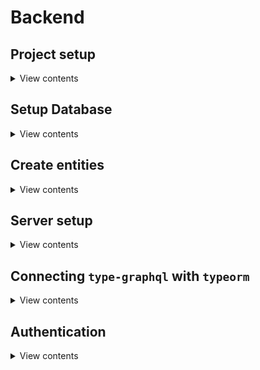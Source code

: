 # Backend

## Project setup

<details>
<summary>View contents</summary>

### Create a server directory and initialize `package.json` file

```bash
mkdir server
cd server
yarn init
```

### Create `tsconfig.json` file & install typescript packages

```bash
npx tsconfig.json
npx gitignore node
yarn add -D typescript @types/node
yarn add -D ts-watch
```

### Create `src` directory & create `index.ts` file

```bash
mkdir src
cd src && touch index.ts
```

### Write _Hello World_ in `index.ts` file

`server/src/index.ts`

```ts
console.log("Hello World");
```

### Add `scripts` in package.json file

`server/package.json`

```json
{
  "scripts": {
    "dev": "tsc-watch --onSuccess \"node ./dist/index.js\"",
    "start": "node dist/index.js",
    "build": "tsc"
  }
}
```

### Run `yarn dev`

```bash
yarn dev
```

</details>

## Setup Database

<details>
<summary>View contents</summary>

### Install `Typeorm`

```bash
yarn add typeorm reflect-metadata
yarn add pg # for postgresql only
yarn add sqlite3 # for sqlite only
```

### Database options (credentials)

sqlite

```ts
import "reflect-metadata";
import { ConnectionOptions, createConnection } from "typeorm";

const sqliteOptions: ConnectionOptions = {
  type: "sqlite",
  database: `${rootPath}/data/fullstack.sqlite`,
  logging: !__prod__, // showing logs
  synchronize: !__prod__, // automatically create table
  entities: [],
};
createConnection(sqliteOptions);
```

postgres

```ts
const postgresOptions: ConnectionOptions = {
  type: "postgres",
  database: "fullstack",
  username: "postgres",
  password: "postgres",
  logging: true, // showing logs
  synchronize: true, // automatically create table
  entities: [],
};
createConnection(postgresOptions);
```

</details>

## Create entities

<details>
<summary>View contents</summary>

## Create Post entity

`server/src/entities/Post.ts`

```ts
// Libraries
import {... } from 'typeorm'

@Entity()
export class Post extends BaseEntity {
  @PrimaryGeneratedColumn()
  id!: number

  @Column()
  title!: string

  @CreateDateColumn()
  createdAt: Date

  @UpdateDateColumn()
  updatedAt: Date
}
```

### Add `Post` entity in db options

```ts
const sqliteOptions: ConnectionOptions = {
  ...,
  entities: [Post],
}
```

### Insert an post & read the posts

`server/src/index.ts`

```ts
const main = async () => {
  // Connect with database
  await createConnection(sqliteOptions);

  // Insert an post
  await Post.create({ title: "My first post" }).save();

  // Read the posts
  const posts = await Post.find();
  console.log(posts);
};

main();
```

</details>

## Server setup

<details>
<summary>View contents</summary>

### Install express

```bash
yarn add express
yarn add -D @types/express
```

### setup express & test

`server/src/index.ts`

```ts
const main = async () => {
  // ...

  const app = express();

  app.get("/test", (_req, res) => res.send("Hello World"));

  app.listen(4000, () => console.log("server listening on port 4000"));
};

main();
```

### Install graphql & apolloServer related packages

```bash
yarn add graphql apollo-server-express type-graphql
```

### Add `skipLibCheck: true` in tsconfig.json to escape from class-validator error <sup>[help](https://typegraphql.com/docs/validation.html#caveats)</sup>

`server/tsconfig.json`

```json
{
  "compilerOptions: {
    "skipLibCheck": true
  }
}
```

### Setup apollo server

`server/src/index.ts`

```ts
const main = async () => {
  // ...

  const app = express();
  const apolloServer = new ApolloServer({
    schema: new buildSchema({
      resolvers: [HelloResolver],
      validate: false, // stop auto validating using class-validator
    }),
  });
  apolloServer.applyMiddleware({ app });
  app.listen(4000, () => console.log("server listening on port 4000"));
};

main();
```

### Create a test resolver

`server/src/resolvers/hello.ts`

```ts
import { Arg, Query, Resolver } from "type-graphql";

@Resolver()
export class HelloResolver {
  @Query(() => String)
  hello(): string {
    return "hello world";
  }

  @Query(() => String)
  greet(@Arg("name", () => String) name: string): string {
    return `hi, ${name}`;
  }
}
```

### Add `HelloResolver` in apollo server

`server/src/index.ts`

```ts
const main = async () => {
  // ...

  const apolloServer = new ApolloServer({
    schema: new buildSchema({
      resolvers: [HelloResolver],
      validate: false, // stop auto validating using class-validator
    }),
  });

  // ...
};
```

### Test `hello` & `greet` query

- go to: `http://locahost:4000/graphql`
- write this:

```graphql
query {
  hello
  greet(name: "Laaibah")
}
```

- hit: `ctrl+enter`

</details>

## Connecting `type-graphql` with `typeorm`

<details>
<summary>View contents</summary>

### Add `Post` entity

`server/src/entities/Post.ts`

```ts
import { ... } from 'typeorm'
import { Field, Int, ObjectType } from 'type-graphql'

@ObjectType()
@Entity()
export class Post extends BaseEntity {
  @Field(() => Int) // expose the field
  @PrimaryGeneratedColumn()
  id!: number

  @Field(() => String)
  @Column()
  title!: string

  @Field(() => String)
  @CreateDateColumn()
  createdAt: Date

  @Field(() => String)
  @UpdateDateColumn()
  updatedAt: Date
}
```

`server/src/index.ts`

```ts
const main = async () => {
  // ...

  const sqliteOptions: ConnectionOptions = {
    type: "sqlite",
    database: `${rootPath}/data/fullstack.sqlite`,
    logging: !__prod__,
    synchronize: !__prod__, // automatically create table
    entities: [Post],
  };

  // ...
};
```

### Add `post` resolver

`server/src/resolvers/post.ts`

```ts
import { Query, Resolver } from "type-graphql";
import { Post } from "../entities/Post";

@Resolver()
export class PostResolver {
  @Query(() => [Post])
  posts(): Promise<Post[]> {
    return Post.find();
  }
}
```

`server/src/index.ts`

```ts
const main = async () => {
  // ...

  const apolloServer = new ApolloServer({
    schema: new buildSchema({
      resolvers: [HelloResolver, PostResolver],
      validate: false, // stop auto validating using class-validator
    }),
  });

  // ...
};
```

### Test `posts` query

- go to: `http://locahost:4000/graphql`
- write this:

```graphql
query {
  posts {
    id
    title
    createdAt
    updatedAt
  }
}
```

- hit: `ctrl+enter`

</details>

## Authentication

<details>
<summary>View contents</summary>

### Add `User` entity

`src/entities/User.ts`

```ts
import { Field, Int, ObjectType } from "type-graphql";
import {
  BaseEntity,
  Column,
  CreateDateColumn,
  Entity,
  PrimaryGeneratedColumn,
  UpdateDateColumn,
} from "typeorm";

@ObjectType()
@Entity()
export class User extends BaseEntity {
  @Field(() => Int) // expose the field
  @PrimaryGeneratedColumn()
  id!: number; // ! means the field is required

  @Field(() => String)
  @Column({ unique: true })
  username!: string;

  @Field(() => String)
  @Column({ unique: true })
  email!: string;

  // the is not exposed
  @Column()
  hashedPassword!: string;

  @Field(() => String)
  @CreateDateColumn()
  createdAt: Date;

  @Field(() => String)
  @UpdateDateColumn()
  updatedAt: Date;
}
```

`src/index.ts`

```ts
const main = async () => {
  // ...

  const sqliteOptions: ConnectionOptions = {
    type: "sqlite",
    database: `${rootPath}/data/fullstack.sqlite`,
    logging: !__prod__,
    synchronize: !__prod__, // automatically create table
    entities: [Post, User],
  };

  // ...
};
```

### Add `user` resolver

`src/resolvers/user.ts`

```ts
import { Arg, Field, Mutation, ObjectType, Resolver } from "type-graphql";

import { User } from "../entities";
import { UserRegisterInput } from "./types/user-input";
import { hashPassword } from "../utils/libraries";
import { validateRegister } from "../utils/validations";

@ObjectType()
class FieldError {
  @Field()
  field: string;

  @Field()
  message: string;
}

@ObjectType()
class UserResponse {
  @Field(() => User, { nullable: true })
  user?: User;

  @Field(() => [FieldError], { nullable: true })
  errors?: FieldError[];
}

@Resolver(User)
export class UserResolver {
  @Mutation(() => UserResponse)
  async register(
    @Arg("credentials", () => UserRegisterInput) credentials: UserRegisterInput
  ): Promise<UserResponse> {
    const { username, email, password } = credentials;

    const errors = validateRegister(credentials);
    if (errors) {
      return { errors };
    }

    const hashedPassword = await hashPassword(password);
    const user = User.create({ username, email, hashedPassword });

    try {
      await user.save();
    } catch (err) {}

    return { user };
  }
}
```

### Test `register` mutation

- go to: `http://locahost:4000/graphql`
- write this:

```graphql
mutation {
  register(
    credentials: {
      username: "test"
      email: "test@email.com"
      password: "testpass"
    }
  ) {
    user {
      id
      email
      username
    }
    errors {
      field
      message
    }
  }
}
```

- hit: `ctrl+enter`

</details>
